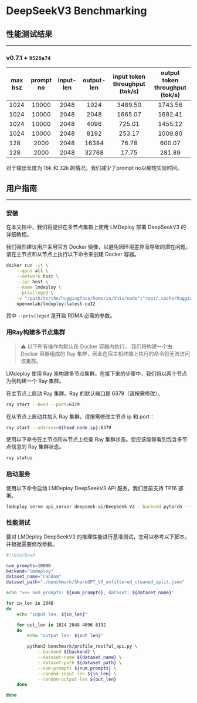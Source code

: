 # DeepSeekV3 Benchmarking

## 性能测试结果

______________________________________________________________________

### v0.7.1 + `9528a74`

| max bsz | prompt no | input-len | output-len | input token throughput (tok/s) | output token throughput (tok/s) |
| ------- | :-------: | :-------: | :--------: | :----------------------------: | :-----------------------------: |
| 1024    |   10000   |   2048    |    1024    |            3489.50             |             1743.56             |
| 1024    |   10000   |   2048    |    2048    |            1665.07             |             1682.41             |
| 1024    |   10000   |   2048    |    4096    |             725.01             |             1455.12             |
| 1024    |   10000   |   2048    |    8192    |             253.17             |             1009.80             |
| 128     |   2000    |   2048    |   16384    |             76.78              |             600.07              |
| 128     |   2000    |   2048    |   32768    |             17.75              |             281.89              |

对于输出长度为 16k 和 32k 的情况，我们减少了prompt no以缩短实验时间。

## 用户指南

______________________________________________________________________

### 安装

在本文档中，我们将提供在多节点集群上使用 LMDeploy 部署 DeepSeekV3 的详细教程。

我们强烈建议用户采用官方 Docker 镜像，以避免因环境差异而导致的潜在问题。请在主节点和从节点上执行以下命令来创建 Docker 容器。

```bash
docker run -it \
    --gpus all \
    --network host \
    --ipc host \
    --name lmdeploy \
    --privileged \
    -v "/path/to/the/huggingface/home/in/this/node":"root/.cache/huggingface" \
    openmmlab/lmdeploy:latest-cu12
```

其中 `--privileged` 是开启 RDMA 必需的参数。

### 用Ray构建多节点集群

> :warning: 以下所有操作均默认在 Docker 容器内执行。
> 我们将构建一个由 Docker 容器组成的 Ray 集群，因此在宿主机终端上执行的命令将无法访问该集群。

LMdeploy 使用 Ray 来构建多节点集群。在接下来的步骤中，我们将以两个节点为例构建一个 Ray 集群。

在主节点上启动 Ray 集群。Ray 的默认端口是 6379（请按需修改）。

```bash
ray start --head --port=6379
```

在从节点上启动并加入 Ray 集群，请按需修改主节点 ip 和 port：

```bash
ray start --address=${head_node_ip}:6379
```

使用以下命令在主节点和从节点上检查 Ray 集群状态。您应该能够看到包含多节点信息的 Ray 集群状态。

```bash
ray status
```

### 启动服务

使用以下命令启动 LMDeploy DeepSeekV3 API 服务。我们目前支持 TP16 部署。

```bash
lmdeploy serve api_server deepseek-ai/DeepSeek-V3 --backend pytorch --tp 16
```

### 性能测试

要对 LMDeploy DeepSeekV3 的推理性能进行基准测试，您可以参考以下脚本，并根据需要修改参数。

```bash
#!/bin/bash

num_prompts=10000
backend="lmdeploy"
dataset_name="random"
dataset_path="./benchmark/ShareGPT_V3_unfiltered_cleaned_split.json"

echo ">>> num_prompts: ${num_prompts}, dataset: ${dataset_name}"

for in_len in 2048
do
    echo "input len: ${in_len}"

    for out_len in 1024 2048 4096 8192
    do
        echo "output len: ${out_len}"

        python3 benchmark/profile_restful_api.py \
            --backend ${backend} \
            --dataset-name ${dataset_name} \
            --dataset-path ${dataset_path} \
            --num-prompts ${num_prompts} \
            --random-input-len ${in_len} \
            --random-output-len ${out_len}
    done

done

```
